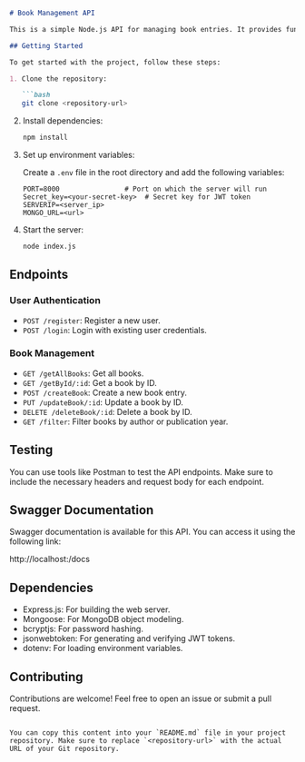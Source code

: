 
```markdown
# Book Management API

This is a simple Node.js API for managing book entries. It provides functionalities for user authentication, CRUD operations for managing books, and filtering books by author or publication year.

## Getting Started

To get started with the project, follow these steps:

1. Clone the repository:

   ```bash
   git clone <repository-url>
   ```

2. Install dependencies:

   ```bash
   npm install
   ```

3. Set up environment variables:

   Create a `.env` file in the root directory and add the following variables:

   ```plaintext
   PORT=8000                # Port on which the server will run
   Secret_key=<your-secret-key>  # Secret key for JWT token
   SERVERIP=<server_ip>
   MONGO_URL=<url>
   ```

4. Start the server:

   ```bash
   node index.js
   ```

## Endpoints

### User Authentication

- `POST /register`: Register a new user.
- `POST /login`: Login with existing user credentials.

### Book Management

- `GET /getAllBooks`: Get all books.
- `GET /getById/:id`: Get a book by ID.
- `POST /createBook`: Create a new book entry.
- `PUT /updateBook/:id`: Update a book by ID.
- `DELETE /deleteBook/:id`: Delete a book by ID.
- `GET /filter`: Filter books by author or publication year.

## Testing

You can use tools like Postman to test the API endpoints. Make sure to include the necessary headers and request body for each endpoint.

## Swagger Documentation
Swagger documentation is available for this API. You can access it using the following link:

http://localhost:<PORT>/docs

## Dependencies

- Express.js: For building the web server.
- Mongoose: For MongoDB object modeling.
- bcryptjs: For password hashing.
- jsonwebtoken: For generating and verifying JWT tokens.
- dotenv: For loading environment variables.

## Contributing

Contributions are welcome! Feel free to open an issue or submit a pull request.

```

You can copy this content into your `README.md` file in your project repository. Make sure to replace `<repository-url>` with the actual URL of your Git repository.
